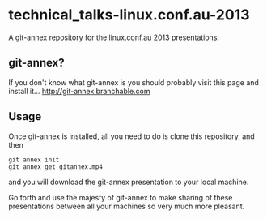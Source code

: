 technical_talks-linux.conf.au-2013
==================================

A git-annex repository for the linux.conf.au 2013 presentations.


git-annex?
----------

If you don't know what git-annex is you should probably visit this page and install it...
    http://git-annex.branchable.com


Usage
-----
Once git-annex is installed, all you need to do is clone this repository, and then

    git annex init
    git annex get gitannex.mp4

and you will download the git-annex presentation to your local machine.

Go forth and use the majesty of git-annex to make sharing of these presentations between
all your machines so very much more pleasant.
